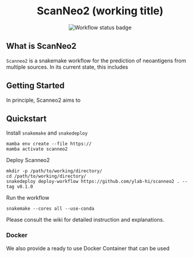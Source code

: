 <div align="center">
    <h1>ScanNeo2 (working title)</h1>
    <img src="https://github.com/ylab-hi/ScanNeo2/actions/workflows/linting.yml/badge.svg" alt="Workflow status badge">
</div>


## What is ScanNeo2
`Scanneo2` is a snakemake workflow for the prediction of neoantigens from 
multiple sources. In its current state, this includes 

## Getting Started

In principle, Scanneo2 aims to 


## Quickstart

Install `snakemake` and `snakedeploy`
```
mamba env create --file https://
mamba activate scanneo2
```
Deploy Scanneo2
```
mkdir -p /path/to/working/directory/
cd /path/to/working/directory/
snakedeploy deploy-workflow https://github.com/ylab-hi/scanneo2 . --tag v0.1.0
```
Run the workflow
```
snakemake --cores all --use-conda
```

Please consult the wiki for detailed instruction and explanations.


### Docker

We also provide a ready to use Docker Container that can be used 




